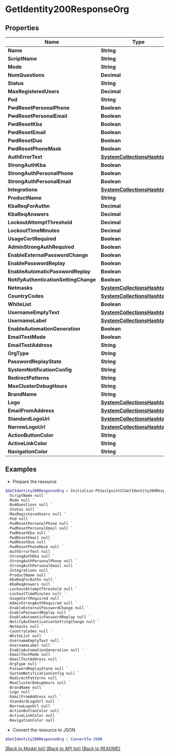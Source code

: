 # GetIdentity200ResponseOrg
## Properties

Name | Type | Description | Notes
------------ | ------------- | ------------- | -------------
**Name** | **String** |  | [optional] 
**ScriptName** | **String** |  | [optional] 
**Mode** | **String** |  | [optional] 
**NumQuestions** | **Decimal** |  | [optional] 
**Status** | **String** |  | [optional] 
**MaxRegisteredUsers** | **Decimal** |  | [optional] 
**Pod** | **String** |  | [optional] 
**PwdResetPersonalPhone** | **Boolean** |  | [optional] 
**PwdResetPersonalEmail** | **Boolean** |  | [optional] 
**PwdResetKba** | **Boolean** |  | [optional] 
**PwdResetEmail** | **Boolean** |  | [optional] 
**PwdResetDuo** | **Boolean** |  | [optional] 
**PwdResetPhoneMask** | **Boolean** |  | [optional] 
**AuthErrorText** | [**SystemCollectionsHashtable**](.md) |  | [optional] 
**StrongAuthKba** | **Boolean** |  | [optional] 
**StrongAuthPersonalPhone** | **Boolean** |  | [optional] 
**StrongAuthPersonalEmail** | **Boolean** |  | [optional] 
**Integrations** | [**SystemCollectionsHashtable[]**](SystemCollectionsHashtable.md) |  | [optional] 
**ProductName** | **String** |  | [optional] 
**KbaReqForAuthn** | **Decimal** |  | [optional] 
**KbaReqAnswers** | **Decimal** |  | [optional] 
**LockoutAttemptThreshold** | **Decimal** |  | [optional] 
**LockoutTimeMinutes** | **Decimal** |  | [optional] 
**UsageCertRequired** | **Boolean** |  | [optional] 
**AdminStrongAuthRequired** | **Boolean** |  | [optional] 
**EnableExternalPasswordChange** | **Boolean** |  | [optional] 
**EnablePasswordReplay** | **Boolean** |  | [optional] 
**EnableAutomaticPasswordReplay** | **Boolean** |  | [optional] 
**NotifyAuthenticationSettingChange** | **Boolean** |  | [optional] 
**Netmasks** | [**SystemCollectionsHashtable**](.md) |  | [optional] 
**CountryCodes** | [**SystemCollectionsHashtable**](.md) |  | [optional] 
**WhiteList** | **Boolean** |  | [optional] 
**UsernameEmptyText** | [**SystemCollectionsHashtable**](.md) |  | [optional] 
**UsernameLabel** | [**SystemCollectionsHashtable**](.md) |  | [optional] 
**EnableAutomationGeneration** | **Boolean** |  | [optional] 
**EmailTestMode** | **Boolean** |  | [optional] 
**EmailTestAddress** | **String** |  | [optional] 
**OrgType** | **String** |  | [optional] 
**PasswordReplayState** | **String** |  | [optional] 
**SystemNotificationConfig** | **String** |  | [optional] 
**RedirectPatterns** | **String** |  | [optional] 
**MaxClusterDebugHours** | **String** |  | [optional] 
**BrandName** | **String** |  | [optional] 
**Logo** | [**SystemCollectionsHashtable**](.md) |  | [optional] 
**EmailFromAddress** | [**SystemCollectionsHashtable**](.md) |  | [optional] 
**StandardLogoUrl** | [**SystemCollectionsHashtable**](.md) |  | [optional] 
**NarrowLogoUrl** | [**SystemCollectionsHashtable**](.md) |  | [optional] 
**ActionButtonColor** | **String** |  | [optional] 
**ActiveLinkColor** | **String** |  | [optional] 
**NavigationColor** | **String** |  | [optional] 

## Examples

- Prepare the resource
```powershell
$GetIdentity200ResponseOrg = Initialize-PSSailpointCCGetIdentity200ResponseOrg  -Name null `
 -ScriptName null `
 -Mode null `
 -NumQuestions null `
 -Status null `
 -MaxRegisteredUsers null `
 -Pod null `
 -PwdResetPersonalPhone null `
 -PwdResetPersonalEmail null `
 -PwdResetKba null `
 -PwdResetEmail null `
 -PwdResetDuo null `
 -PwdResetPhoneMask null `
 -AuthErrorText null `
 -StrongAuthKba null `
 -StrongAuthPersonalPhone null `
 -StrongAuthPersonalEmail null `
 -Integrations null `
 -ProductName null `
 -KbaReqForAuthn null `
 -KbaReqAnswers null `
 -LockoutAttemptThreshold null `
 -LockoutTimeMinutes null `
 -UsageCertRequired null `
 -AdminStrongAuthRequired null `
 -EnableExternalPasswordChange null `
 -EnablePasswordReplay null `
 -EnableAutomaticPasswordReplay null `
 -NotifyAuthenticationSettingChange null `
 -Netmasks null `
 -CountryCodes null `
 -WhiteList null `
 -UsernameEmptyText null `
 -UsernameLabel null `
 -EnableAutomationGeneration null `
 -EmailTestMode null `
 -EmailTestAddress null `
 -OrgType null `
 -PasswordReplayState null `
 -SystemNotificationConfig null `
 -RedirectPatterns null `
 -MaxClusterDebugHours null `
 -BrandName null `
 -Logo null `
 -EmailFromAddress null `
 -StandardLogoUrl null `
 -NarrowLogoUrl null `
 -ActionButtonColor null `
 -ActiveLinkColor null `
 -NavigationColor null
```

- Convert the resource to JSON
```powershell
$GetIdentity200ResponseOrg | ConvertTo-JSON
```

[[Back to Model list]](../README.md#documentation-for-models) [[Back to API list]](../README.md#documentation-for-api-endpoints) [[Back to README]](../README.md)


